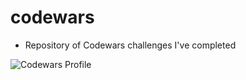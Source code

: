 # codewars
- Repository of Codewars challenges I've completed

![Codewars Profile](https://www.codewars.com/users/rodeocrazy/badges/large)